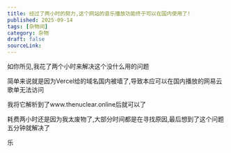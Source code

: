 ```yaml
---
title: 经过了两小时的努力,这个网站的音乐播放功能终于可以在国内使用了!
published: 2025-09-14
tags: [杂物间]
category: 杂物
draft: false
sourceLink: 
---
```

如你所见,我花了两个小时来解决这个没什么用的问题

简单来说就是因为Vercel给的域名国内被墙了,导致本应可以在国内播放的网易云歌单无法访问

我将它解析到了www.thenuclear.online后就可以了

耗费两小时还是因为我太废物了,大部分时间都是在寻找原因,最后想到了这个问题五分钟就解决了

乐
